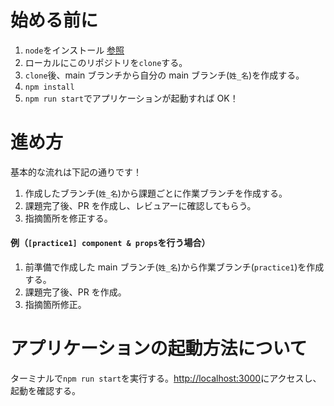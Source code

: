 # 始める前に

1. `node`をインストール [参照](https://pj100.esa.io/posts/4318)
2. ローカルにこのリポジトリを`clone`する。
3. `clone`後、main ブランチから自分の main ブランチ(`姓_名`)を作成する。
4. `npm install`
5. `npm run start`でアプリケーションが起動すれば OK！

# 進め方

基本的な流れは下記の通りです！

1. 作成したブランチ(`姓_名`)から課題ごとに作業ブランチを作成する。
2. 課題完了後、PR を作成し、レビュアーに確認してもらう。
3. 指摘箇所を修正する。

#### 例（`[practice1] component & props`を行う場合）

1. 前準備で作成した main ブランチ(`姓_名`)から作業ブランチ(`practice1`)を作成する。
2. 課題完了後、PR を作成。
3. 指摘箇所修正。

# アプリケーションの起動方法について

ターミナルで`npm run start`を実行する。[http://localhost:3000](http://localhost:3000)にアクセスし、起動を確認する。

